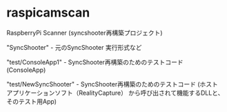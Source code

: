 # raspicamscan
RaspberryPi Scanner (syncshooter再構築プロジェクト)

"SyncShooter" - 元のSyncShooter 実行形式など

"test/ConsoleApp1" - SyncShooter再構築のためのテストコード (ConsoleApp)

"test/NewSyncShooter" - SyncShooter再構築のためのテストコード (ホストアプリケーションソフト（RealityCapture） から呼び出されて機能するDLLと、そのテスト用App)

